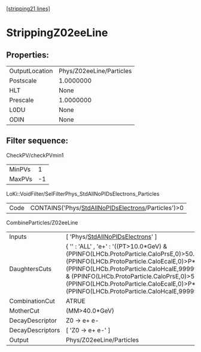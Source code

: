 [[stripping21 lines]](./stripping21-index)

# StrippingZ02eeLine

## Properties:

|                |                          |
|----------------|--------------------------|
| OutputLocation | Phys/Z02eeLine/Particles |
| Postscale      | 1.0000000                |
| HLT            | None                     |
| Prescale       | 1.0000000                |
| L0DU           | None                     |
| ODIN           | None                     |

## Filter sequence:

CheckPV/checkPVmin1

|        |     |
|--------|-----|
| MinPVs | 1   |
| MaxPVs | -1  |

LoKi::VoidFilter/SelFilterPhys_StdAllNoPIDsElectrons_Particles

|      |                                                                                                            |
|------|------------------------------------------------------------------------------------------------------------|
| Code | CONTAINS('Phys/[StdAllNoPIDsElectrons](./stripping21-commonparticles-stdallnopidselectrons)/Particles')\>0 |

CombineParticles/Z02eeLine

|                  |                                                                                                                                                                                                                                                                                                                                                     |
|------------------|-----------------------------------------------------------------------------------------------------------------------------------------------------------------------------------------------------------------------------------------------------------------------------------------------------------------------------------------------------|
| Inputs           | [ 'Phys/[StdAllNoPIDsElectrons](./stripping21-commonparticles-stdallnopidselectrons)' ]                                                                                                                                                                                                                                                           |
| DaughtersCuts    | { '' : 'ALL' , 'e+' : '((PT\>10.0\*GeV) & (PPINFO(LHCb.ProtoParticle.CaloPrsE,0)\>50.0) & (PPINFO(LHCb.ProtoParticle.CaloEcalE,0)\>P\*0.1) & (PPINFO(LHCb.ProtoParticle.CaloHcalE,99999)10.0\*GeV) & (PPINFO(LHCb.ProtoParticle.CaloPrsE,0)\>50.0) & (PPINFO(LHCb.ProtoParticle.CaloEcalE,0)\>P\*0.1) & (PPINFO(LHCb.ProtoParticle.CaloHcalE,99999) |
| CombinationCut   | ATRUE                                                                                                                                                                                                                                                                                                                                               |
| MotherCut        | (MM\>40.0\*GeV)                                                                                                                                                                                                                                                                                                                                     |
| DecayDescriptor  | Z0 -\> e+ e-                                                                                                                                                                                                                                                                                                                                        |
| DecayDescriptors | [ 'Z0 -\> e+ e-' ]                                                                                                                                                                                                                                                                                                                                |
| Output           | Phys/Z02eeLine/Particles                                                                                                                                                                                                                                                                                                                            |
